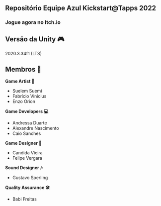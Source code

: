 ## Repositório Equipe Azul Kickstart@Tapps 2022

### Jogue agora no Itch.io


Versão da Unity 🎮
---
2020.3.34f1 (LTS)

Membros 🤖  
---
<b>Game Artist 🎨</b>  
- Suelem Suemi  
- Fabrício Vinícius  
- Enzo Orion  

<b>Game Developers 💻</b>  
- Andressa Duarte  
- Alexandre Nascimento  
- Caio Sanches  

<b>Game Designer 📝</b>  
- Candida Vieira  
- Felipe Vergara  
  
<b>Sound Designer 🎶</b>  
- Gustavo Sperling  
  
<b>Quality Assurance 🛠️</b>  
- Babi Freitas
